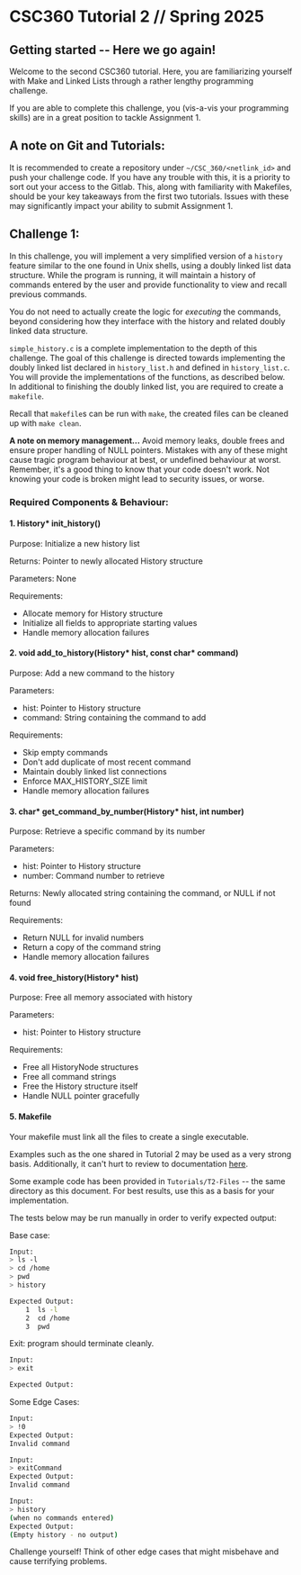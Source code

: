 # CSC360 Tutorial 2 // Spring 2025

## Getting started -- Here we go again!

Welcome to the second CSC360 tutorial.  Here, you are familiarizing yourself with Make and Linked Lists through a rather lengthy programming challenge.

If you are able to complete this challenge, you (vis-a-vis your programming skills) are in a great position to tackle Assignment 1.

## A note on Git and Tutorials:

It is recommended to create a repository under `~/CSC_360/<netlink_id>` and push your challenge code. If you have any trouble with this, it is a priority to sort out your access to the Gitlab. This, along with familiarity with Makefiles, should be your key takeaways from the first two tutorials. Issues with these may significantly impact your ability to submit Assignment 1.

## Challenge 1:

In this challenge, you will implement a very simplified version of a `history` feature similar to the one found in Unix shells, using a doubly linked list data structure. 
While the program is running, it will maintain a history of commands entered by the user and provide functionality to view and recall previous commands. 

You do not need to actually create the logic for *executing* the commands, beyond considering how they interface with the history and related doubly linked data structure. 

`simple_history.c` is a complete implementation to the depth of this challenge. The goal of this challenge is directed towards implementing the doubly linked list declared in `history_list.h` and defined in `history_list.c`. You will provide the implementations of the functions, as described below. In additional to finishing the doubly linked list, you are required to create a `makefile`.

Recall that `makefile`s can be run with `make`, the created files can be cleaned up with `make clean`.

**A note on memory management...** Avoid memory leaks, double frees and ensure proper handling of NULL pointers. Mistakes with any of these might cause tragic program behaviour at best, or undefined behaviour at worst. Remember, it's a good thing to know that your code doesn't work. Not knowing your code is broken might lead to security issues, or worse.

### Required Components & Behaviour:

#### 1. **History\* init_history()**

Purpose: Initialize a new history list

Returns: Pointer to newly allocated History structure

Parameters: None

Requirements:
- Allocate memory for History structure
- Initialize all fields to appropriate starting values
- Handle memory allocation failures

#### 2. **void add_to_history(History\* hist, const char\* command)**

Purpose: Add a new command to the history

Parameters:
- hist: Pointer to History structure
- command: String containing the command to add

Requirements:
- Skip empty commands
- Don't add duplicate of most recent command
- Maintain doubly linked list connections
- Enforce MAX_HISTORY_SIZE limit
- Handle memory allocation failures

#### 3. **char\* get_command_by_number(History\* hist, int number)**

Purpose: Retrieve a specific command by its number

Parameters:
- hist: Pointer to History structure
- number: Command number to retrieve

Returns: Newly allocated string containing the command, or NULL if not found

Requirements:
- Return NULL for invalid numbers
- Return a copy of the command string
- Handle memory allocation failures

#### 4. **void free_history(History\* hist)**

Purpose: Free all memory associated with history

Parameters: 
- hist: Pointer to History structure

Requirements:
- Free all HistoryNode structures
- Free all command strings
- Free the History structure itself
- Handle NULL pointer gracefully

#### 5. **Makefile**

Your makefile must link all the files to create a single executable.

Examples such as the one shared in Tutorial 2 may be used as a very strong basis. Additionally, it can't hurt to review to documentation [here](https://www.gnu.org/software/make/manual/make.html).

Some example code has been provided in `Tutorials/T2-Files` -- the same directory as this document. For best results, use this as a basis for your implementation. 

The tests below may be run manually in order to verify expected output:

Base case:

```Bash
Input:
> ls -l
> cd /home
> pwd
> history

Expected Output:
    1  ls -l
    2  cd /home
    3  pwd
```

Exit: program should terminate cleanly.

```Bash
Input:
> exit

Expected Output:
```

Some Edge Cases:

```Bash
Input:
> !0
Expected Output:
Invalid command 

Input:
> exitCommand
Expected Output:
Invalid command 

Input:
> history
(when no commands entered)
Expected Output:
(Empty history - no output)
```

Challenge yourself! Think of other edge cases that might misbehave and cause terrifying problems.